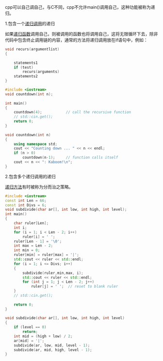 cpp可以自己调自己，与C不同，cpp不允许main()调用自己，这种功能被称为递归。

1.包含一个[递归调用](https://so.csdn.net/so/search?q=%E9%80%92%E5%BD%92%E8%B0%83%E7%94%A8&spm=1001.2101.3001.7020)的递归

如果[递归函数](https://so.csdn.net/so/search?q=%E9%80%92%E5%BD%92%E5%87%BD%E6%95%B0&spm=1001.2101.3001.7020)调用自己，则被调用的函数也将调用自己，这将无限循环下去，除非代码中包含终止调用链的内容，通常的方法将递归调用放在if语句中，例如：
```cpp
void recurs(argumentlist)
{
 
    statements1
    if (test)
        recurs(arguments)
    statements2
}
```
```cpp
#include <iostream>
void countdown(int n);
 
int main()
{
    countdown(4);           // call the recursive function
    // std::cin.get();
    return 0;
}
 
void countdown(int n)
{
    using namespace std;
    cout << "Counting down ... " << n << endl;
    if (n > 0)
        countdown(n-1);     // function calls itself
    cout << n << ": Kaboom!\n";
}
```

2.包含多个递归调用的递归

[递归方法](https://so.csdn.net/so/search?q=%E9%80%92%E5%BD%92%E6%96%B9%E6%B3%95&spm=1001.2101.3001.7020)有时被称为分而治之策略。

```cpp
#include <iostream>
const int Len = 66;
const int Divs = 6;
void subdivide(char ar[], int low, int high, int level);
int main()
{
    char ruler[Len];
    int i;
    for (i = 1; i < Len - 2; i++)
        ruler[i] = ' ';
    ruler[Len - 1] = '\0';
    int max = Len - 2;
    int min = 0;
    ruler[min] = ruler[max] = '|';
    std::cout << ruler << std::endl;
    for (i = 1; i <= Divs; i++)
    {
        subdivide(ruler,min,max, i);
        std::cout << ruler << std::endl;
        for (int j = 1; j < Len - 2; j++)
            ruler[j] = ' ';  // reset to blank ruler
    }
    // std::cin.get();
 
    return 0;
}
 
void subdivide(char ar[], int low, int high, int level)
{
    if (level == 0)
        return;
    int mid = (high + low) / 2;
    ar[mid] = '|';
    subdivide(ar, low, mid, level - 1);
    subdivide(ar, mid, high, level - 1); 
}
```